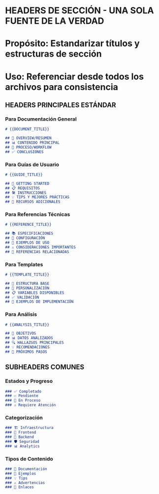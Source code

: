 # HEADERS DE SECCIÓN - UNA SOLA FUENTE DE LA VERDAD
# Propósito: Estandarizar títulos y estructuras de sección
# Uso: Referenciar desde todos los archivos para consistencia

## HEADERS PRINCIPALES ESTÁNDAR

### Para Documentación General
```markdown
# {{DOCUMENT_TITLE}}

## 🎯 OVERVIEW/RESUMEN
## 📊 CONTENIDO PRINCIPAL
## 🔄 PROCESO/WORKFLOW
## ✅ CONCLUSIONES
```

### Para Guías de Usuario
```markdown
# {{GUIDE_TITLE}}

## 🚀 GETTING STARTED
## 📋 REQUISITOS
## 🛠️ INSTRUCCIONES
## 💡 TIPS Y MEJORES PRÁCTICAS
## 🔗 RECURSOS ADICIONALES
```

### Para Referencias Técnicas
```markdown
# {{REFERENCE_TITLE}}

## 📚 ESPECIFICACIONES
## 🔧 CONFIGURACIÓN
## 🎯 EJEMPLOS DE USO
## ⚠️ CONSIDERACIONES IMPORTANTES
## 🔗 REFERENCIAS RELACIONADAS
```

### Para Templates
```markdown
# {{TEMPLATE_TITLE}}

## 🎨 ESTRUCTURA BASE
## 🔧 PERSONALIZACIÓN
## 📋 VARIABLES DISPONIBLES
## ✅ VALIDACIÓN
## 🔗 EJEMPLOS DE IMPLEMENTACIÓN
```

### Para Análisis
```markdown
# {{ANALYSIS_TITLE}}

## 🎯 OBJETIVOS
## 📊 DATOS ANALIZADOS
## 🔍 HALLAZGOS PRINCIPALES
## 💡 RECOMENDACIONES
## 🚀 PRÓXIMOS PASOS
```

## SUBHEADERS COMUNES

### Estados y Progreso
```markdown
### ✅ Completado
### ☐ Pendiente
### 🔄 En Proceso
### ⚠️ Requiere Atención
```

### Categorización
```markdown
### 🏗️ Infraestructura
### 🎨 Frontend
### 🔧 Backend
### 🛡️ Seguridad
### 📊 Analytics
```

### Tipos de Contenido
```markdown
### 📖 Documentación
### 🎯 Ejemplos
### 💡 Tips
### ⚠️ Advertencias
### 🔗 Enlaces
```